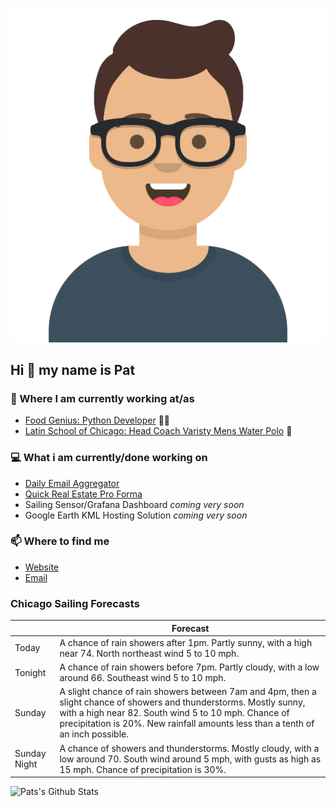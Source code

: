 [![Social banner for p-j-falconer](https://raw.githubusercontent.com/P-J-FALCONER/P-J-FALCONER/master/assets/avataaars.svg)](https://patfalconer.com/)
## Hi :wave: my name is Pat

### 💼 Where I am currently working at/as
- [Food Genius: Python Developer](https://getfoodgenius.com/) 🍔🐍
- [Latin School of Chicago: Head Coach Varisty Mens Water Polo](https://www.latinschool.org/) 🤽


### 💻 What i am currently/done working on
 - [Daily Email Aggregator](https://github.com/P-J-FALCONER/dott_daily_mail)
 - [Quick Real Estate Pro Forma](https://github.com/P-J-FALCONER/henry)
 - Sailing Sensor/Grafana Dashboard *coming very soon*
 - Google Earth KML Hosting Solution *coming very soon*

### 📫 Where to find me
 - [Website](https://patfalconer.com/)
 - [Email](mailto:patrick.j.falconer@gmail.com)


### Chicago Sailing Forecasts
|   | Forecast  |
|---|---|
| Today | A chance of rain showers after 1pm. Partly sunny, with a high near 74. North northeast wind 5 to 10 mph. |
| Tonight | A chance of rain showers before 7pm. Partly cloudy, with a low around 66. Southeast wind 5 to 10 mph. |
| Sunday | A slight chance of rain showers between 7am and 4pm, then a slight chance of showers and thunderstorms. Mostly sunny, with a high near 82. South wind 5 to 10 mph. Chance of precipitation is 20%. New rainfall amounts less than a tenth of an inch possible. |
| Sunday Night | A chance of showers and thunderstorms. Mostly cloudy, with a low around 70. South wind around 5 mph, with gusts as high as 15 mph. Chance of precipitation is 30%. |

![Pats's Github Stats](https://github-readme-stats.vercel.app/api?username=p-j-falconer&show_icons=true&theme=radical)
